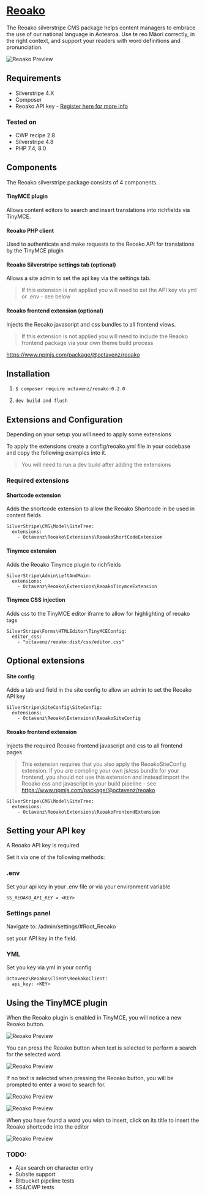 # <a href="https://www.reoako.nz/">Reoako</a>

The Reoako silverstripe CMS package helps content managers to embrace the
use of our national language in Aotearoa. Use te reo Māori correctly, in the right context, and support your readers with word definitions and pronunciation.

![Reoako Preview](docs/img/screen5.png)

## Requirements

-   Silverstripe 4.X
-   Composer
-   Reoako API key - <a href="https://www.reoako.nz/">Register here for more info </a>

### Tested on

-   CWP recipe 2.8
-   Silverstripe 4.8
-   PHP 7.4, 8.0

## Components

The Reoako silverstripe package consists of 4 components.
.

#### TinyMCE plugin

Allows content editors to search and insert translations into richfields via TinyMCE.

#### Reoako PHP client

Used to authenticate and make requests to the Reoako API for translations by the TinyMCE plugin

#### Reoako Silverstripe settings tab (optional)

Allows a site admin to set the api key via the settings tab.

> If this extension is not applied you will need to set the API key via yml or .env - see below

#### Reoako frontend extension (optional)

Injects the Reoako javascript and css bundles to all frontend views.

> If this extension is not applied you will need to include the Reaoko frontend package via your own theme build process

https://www.npmjs.com/package/@octavenz/reoako

## Installation

1. `$ composer require octavenz/reoako:0.2.0`

2. `dev build and flush`

## Extensions and Configuration

Depending on your setup you will need to apply some extensions

To apply the extensions create a config/reoako.yml file in your codebase and copy the following examples into it.

> You will need to run a dev build after adding the extensions

### Required extensions

#### Shortcode extension

Adds the shortcode extension to allow the Reoako Shortcode in be used in content fields

```
SilverStripe\CMS\Model\SiteTree:
  extensions:
    - Octavenz\Reoako\Extensions\ReoakoShortCodeExtension
```

#### Tinymce extension

Adds the Reoako Tinymce plugin to richfields

```
SilverStripe\Admin\LeftAndMain:
  extensions:
    - Octavenz\Reoako\Extensions\ReoakoTinymceExtension
```

#### Tinymce CSS injection

Adds css to the TinyMCE editor iframe to allow for highlighting of reoako tags

```
SilverStripe\Forms\HTMLEditor\TinyMCEConfig:
  editor_css:
    - "octavenz/reoako:dist/css/editor.css"
```

## Optional extensions

#### Site config

Adds a tab and field in the site config to allow an admin to set the Reoako API key

```
SilverStripe\SiteConfig\SiteConfig:
  extensions:
    - Octavenz\Reoako\Extensions\ReoakoSiteConfig
```

#### Reoako frontend extension

Injects the required Reoako frontend javascript and css to all frontend pages
> This extension requires that you also apply the ReoakoSiteConfig extension. If you are compling your own js/css bundle for your frontend, you should not use this extension and instead import the Reoako css and javascript in your build pipeline - see https://www.npmjs.com/package/@octavenz/reoako



```
SilverStripe\CMS\Model\SiteTree:
  extensions:
    - Octavenz\Reoako\Extensions\ReoakoFrontendExtension
```

## Setting your API key

A Reoako API key is required

Set it via one of the following methods:

### .env

Set your api key in your .env file or via your environment variable

```
SS_REOAKO_API_KEY = <KEY>

```

### Settings panel

Navigate to: /admin/settings/#Root_Reoako

set your API key in the field.

### YML

Set you key via yml in your config

```
Octavenz\Reoako\Client\ReokakoClient:
  api_key: <KEY>
```

## Using the TinyMCE plugin

When the Reoako plugin is enabled in TinyMCE, you will notice a new Reoako button.

![Reoako Preview](docs/img/screen0.png)

You can press the Reoako button when text is selected to perform a search for the selected word.

![Reoako Preview](docs/img/screen6.png)

If no text is selected when pressing the Reoako button, you will be prompted to enter a word to search for.

![Reoako Preview](docs/img/screen1.png)

![Reoako Preview](docs/img/screen3.png)

When you have found a word you wish to insert, click on its title to insert the Reoako shortcode into the editor

![Reoako Preview](docs/img/screen4.png)

### TODO:

-   Ajax search on character entry
-   Subsite support
-   Bitbucket pipeline tests
-   SS4/CWP tests
